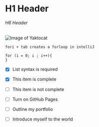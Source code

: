 # H1 Header

###### H6 Header


![Image of Yaktocat](https://octodex.github.com/images/yaktocat.png)


```
fori + tab creates a forloop in intelliJ

for (i = 0; i ; i++){
}

```


- [x] List syntax is required
- [x] This item is complete
- [ ] This item is not complete

- [ ] Turn on GitHub Pages
- [ ] Outline my portfolio
- [ ] Introduce myself to the world


